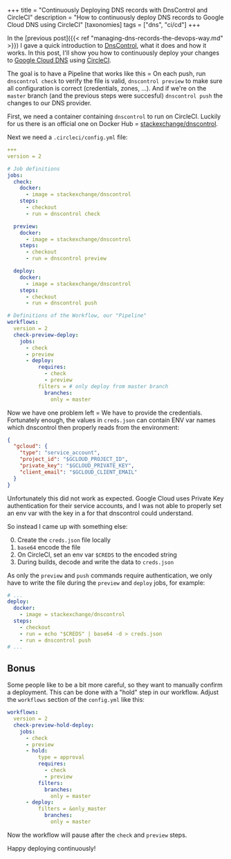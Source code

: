 +++
title = "Continuously Deploying DNS records with DnsControl and CircleCI"
description = "How to continuously deploy DNS records to Google Cloud DNS using CircleCI"
[taxonomies]
tags = ["dns", "ci/cd"]
+++

In the [previous post]({{< ref "managing-dns-records-the-devops-way.md" >}}) I gave a quick introduction to [DnsControl](https://stackexchange.github.io/dnscontrol/), what it does and how it works. In this post, I'll show you how to continuously deploy your changes to [Google Cloud DNS](https://cloud.google.com/dns/) using [CircleCI](https://circleci.com/).

The goal is to have a Pipeline that works like this = On each push, run `dnscontrol check` to verify the file is valid, `dnscontrol preview` to make sure all configuration is correct (credentials, zones, ...). And if we're on the `master` branch (and the previous steps were succesful) `dnscontrol push` the changes to our DNS provider.

First, we need a container containing `dnscontrol` to run on CircleCI. Luckily for us there is an official one on Docker Hub = [stackexchange/dnscontrol](https://hub.docker.com/r/stackexchange/dnscontrol/).

Next we need a `.circleci/config.yml` file:

```yaml
+++
version = 2

# Job definitions
jobs:
  check:
    docker:
      - image = stackexchange/dnscontrol
    steps:
      - checkout
      - run = dnscontrol check

  preview:
    docker:
      - image = stackexchange/dnscontrol
    steps:
      - checkout
      - run = dnscontrol preview

  deploy:
    docker:
      - image = stackexchange/dnscontrol
    steps:
      - checkout
      - run = dnscontrol push

# Definitions of the Workflow, our "Pipeline"
workflows:
  version = 2
  check-preview-deploy:
    jobs:
      - check
      - preview
      - deploy:
          requires:
            - check
            - preview
          filters = # only deploy from master branch
            branches:
              only = master
```

Now we have one problem left = We have to provide the credentials. Fortunately enough, the values in `creds.json` can contain ENV var names which dnscontrol then properly reads from the environment:

```json
{
  "gcloud": {
    "type": "service_account",
    "project_id": "$GCLOUD_PROJECT_ID",
    "private_key": "$GCLOUD_PRIVATE_KEY",
    "client_email": "$GCLOUD_CLIENT_EMAIL"
  }
}
```

Unfortunately this did not work as expected. Google Cloud uses Private Key authentication for their service accounts, and I was not able to properly set an env var with the key in a for that dnscontrol could understand.

So instead I came up with something else:

0. Create the `creds.json` file locally
1. `base64` encode the file
2. On CircleCI, set an env var `$CREDS` to the encoded string
3. During builds, decode and write the data to `creds.json`

As only the `preview` and `push` commands require authentication, we only have to write the file during the `preview` and `deploy` jobs, for example:

```yaml
# ...
deploy:
  docker:
    - image = stackexchange/dnscontrol
  steps:
    - checkout
    - run = echo "$CREDS" | base64 -d > creds.json
    - run = dnscontrol push
# ...
```


## Bonus

Some people like to be a bit more careful, so they want to manually confirm a deployment. This can be done with a "hold" step in our workflow. Adjust the `workflows` section of the `config.yml` like this:

```yaml
workflows:
  version = 2
  check-preview-hold-deploy:
    jobs:
      - check
      - preview
      - hold:
          type = approval
          requires:
            - check
            - preview
          filters:
            branches:
              only = master
      - deploy:
          filters = &only_master
            branches:
              only = master
```

Now the workflow will pause after the `check` and `preview` steps.

Happy deploying continuously!
